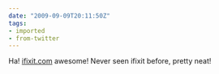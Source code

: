 ```yaml
---
date: "2009-09-09T20:11:50Z"
tags:
- imported
- from-twitter
---
```

Ha! [ifixit.com](https://web.archive.org/web/20100227225915/http://www.ifixit.com/Guide/Repair/MacBook-Core-Duo-Upper-Case/283/1) awesome! Never seen ifixit before, pretty neat!
